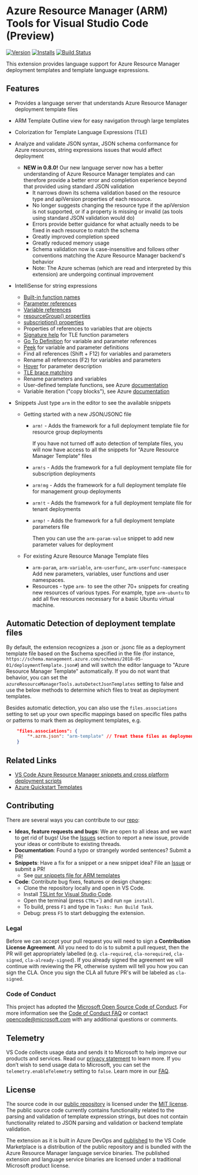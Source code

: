 # Azure Resource Manager (ARM) Tools for Visual Studio Code (Preview)

[![Version](https://vsmarketplacebadge.apphb.com/version/msazurermtools.azurerm-vscode-tools.svg)](https://marketplace.visualstudio.com/items?itemName=msazurermtools.azurerm-vscode-tools) [![Installs](https://vsmarketplacebadge.apphb.com/installs-short/msazurermtools.azurerm-vscode-tools.svg)](https://marketplace.visualstudio.com/items?itemName=msazurermtools.azurerm-vscode-tools) [![Build Status](https://dev.azure.com/ms-azuretools/AzCode/_apis/build/status/vscode-azurearmtools)](https://dev.azure.com/ms-azuretools/AzCode/_build/latest?definitionId=10)

This extension provides language support for Azure Resource Manager deployment templates and template language expressions.

## Features

- Provides a language server that understands Azure Resource Manager deployment template files
- ARM Template Outline view for easy navigation through large templates
- Colorization for Template Language Expressions (TLE)
- Analyze and validate JSON syntax, JSON schema conformance for Azure resources, string expressions issues that would affect deployment
  - **NEW in 0.8.0!** Our new language server now has a better understanding of Azure Resource Manager templates and can therefore provide a better error and completion experience beyond that provided using standard JSON validation
    - It narrows down its schema validation based on the resource type and apiVersion properties of each resource.
    - No longer suggests changing the resource type if the apiVersion is not supported, or if a property is missing or invalid (as tools using standard JSON validation would do)
    - Errors provide better guidance for what actually needs to be fixed in each resource to match the schema
    - Greatly improved completion speed
    - Greatly reduced memory usage
    - Schema validation now is case-insensitive and follows other conventions matching the Azure Resource Manager backend's behavior
    - Note: The Azure schemas (which are read and interpreted by this extension) are undergoing continual improvement
- IntelliSense for string expressions

  - [Built-in function names](https://go.microsoft.com/fwlink/?LinkID=733958)
  - [Parameter references](https://go.microsoft.com/fwlink/?LinkID=733959)
  - [Variable references](https://go.microsoft.com/fwlink/?LinkID=733960)
  - [resourceGroup() properties](https://azure.microsoft.com/en-us/documentation/articles/resource-group-template-functions/#resourcegroup)
  - [subscription() properties](https://azure.microsoft.com/en-us/documentation/articles/resource-group-template-functions/#subscription)
  - Properties of references to variables that are objects
  - [Signature help](https://code.visualstudio.com/docs/editor/editingevolved#_parameter-hints) for TLE function parameters
  - [Go To Definition](https://code.visualstudio.com/docs/editor/editingevolved#_go-to-definition) for variable and parameter references
  - [Peek](https://code.visualstudio.com/docs/editor/editingevolved#_peek) for variable and parameter definitions
  - Find all references (Shift + F12) for variables and parameters
  - Rename all references (F2) for variables and parameters
  - [Hover](https://code.visualstudio.com/docs/editor/editingevolved#_hover) for parameter description
  - [TLE brace matching](https://code.visualstudio.com/docs/editor/editingevolved#_bracket-matching)
  - Rename parameters and variables
  - User-defined template functions, see Azure [documentation](https://docs.microsoft.com/en-us/azure/azure-resource-manager/resource-group-authoring-templates#functions)
  - Variable iteration ("copy blocks"), see Azure [documentation](https://docs.microsoft.com/en-us/azure/azure-resource-manager/resource-group-create-multiple#variable-iteration)

- Snippets
  Just type `arm` in the editor to see the available snippets

  - Getting started with a new JSON/JSONC file

    - `arm!` - Adds the framework for a full deployment template file for resource group deployments

      If you have not turned off auto detection of template files, you will now have access to all the snippets for "Azure Resource Manager Template" files

    - `arm!s` - Adds the framework for a full deployment template file for subscription deployments

    - `arm!mg` - Adds the framework for a full deployment template file for management group deployments

    - `arm!t` - Adds the framework for a full deployment template file for tenant deployments

    - `armp!` - Adds the framework for a full deployment template parameters file

      Then you can use the `arm-param-value` snippet to add new parameter values for deployment

  - For existing Azure Resource Manage Template files
    - `arm-param`, `arm-variable`, `arm-userfunc`, `arm-userfunc-namespace`
      Add new parameters, variables, user functions and user namespaces.
    - Resources - type `arm-` to see the other 70+ snippets for creating new resources of various types. For example, type `arm-ubuntu` to add all five resources necessary for a basic Ubuntu virtual machine.

## Automatic Detection of deployment template files

By default, the extension recognizes a .json or .jsonc file as a deployment template file based on the \$schema specified in the file (for instance, `https://schema.management.azure.com/schemas/2018-05-01/deploymentTemplate.json#`) and will switch the editor language to "Azure Resource Manager Template" automatically. If you do not want that behavior, you can set the `azureResourceManagerTools.autoDetectJsonTemplates` setting to false and use the below methods to determine which files to treat as deployment templates.

Besides automatic detection, you can also use the `files.associations` setting to set up your own specific mappings based on specific files paths or patterns to mark them as deployment templates, e.g.

```json
    "files.associations": {
        "*.azrm.json": "arm-template" // Treat these files as deployment templates
    }
```

## Related Links

- [VS Code Azure Resource Manager snippets and cross platform deployment scripts](https://go.microsoft.com/fwlink/?LinkID=733962)
- [Azure Quickstart Templates](https://go.microsoft.com/fwlink/?LinkID=734038)

## Contributing

There are several ways you can contribute to our [repo](https://github.com/Microsoft/vscode-azurearmtools):

- **Ideas, feature requests and bugs**: We are open to all ideas and we want to get rid of bugs! Use the [Issues](https://github.com/Microsoft/vscode-azurearmtools/issues) section to report a new issue, provide your ideas or contribute to existing threads.
- **Documentation**: Found a typo or strangely worded sentences? Submit a PR!
- **Snippets**: Have a fix for a snippet or a new snippet idea? File an [Issue](https://github.com/Microsoft/vscode-azurearmtools/issues) or submit a PR!
  - See [our snippets file for ARM templates](https://github.com/microsoft/vscode-azurearmtools/blob/master/assets/armsnippets.jsonc)
- **Code**: Contribute bug fixes, features or design changes:
  - Clone the repository locally and open in VS Code.
  - Install [TSLint for Visual Studio Code](https://marketplace.visualstudio.com/items?itemName=eg2.tslint).
  - Open the terminal (press `CTRL+`\`) and run `npm install`.
  - To build, press `F1` and type in `Tasks: Run Build Task`.
  - Debug: press `F5` to start debugging the extension.

### Legal

Before we can accept your pull request you will need to sign a **Contribution License Agreement**. All you need to do is to submit a pull request, then the PR will get appropriately labelled (e.g. `cla-required`, `cla-norequired`, `cla-signed`, `cla-already-signed`). If you already signed the agreement we will continue with reviewing the PR, otherwise system will tell you how you can sign the CLA. Once you sign the CLA all future PR's will be labeled as `cla-signed`.

### Code of Conduct

This project has adopted the [Microsoft Open Source Code of Conduct](https://opensource.microsoft.com/codeofconduct/). For more information see the [Code of Conduct FAQ](https://opensource.microsoft.com/codeofconduct/faq/) or contact [opencode@microsoft.com](mailto:opencode@microsoft.com) with any additional questions or comments.

## Telemetry

VS Code collects usage data and sends it to Microsoft to help improve our products and services. Read our [privacy statement](https://go.microsoft.com/fwlink/?LinkID=528096&clcid=0x409) to learn more. If you don’t wish to send usage data to Microsoft, you can set the `telemetry.enableTelemetry` setting to `false`. Learn more in our [FAQ](https://code.visualstudio.com/docs/supporting/faq#_how-to-disable-telemetry-reporting).

## License

The source code in our [public repository](https://github.com/Microsoft/vscode-azurearmtools) is licensed under the [MIT license](LICENSE.md). The public source code currently contains functionality related to the parsing and validation of template expression strings, but does not contain functionality related to JSON parsing and validation or backend template validation.

The extension as it is built in Azure DevOps and [published](https://marketplace.visualstudio.com/items?itemName=msazurermtools.azurerm-vscode-tools) to the VS Code Marketplace is a distribution of the public repository and is bundled with the Azure Resource Manager language service binaries. The published extension and language service binaries are licensed under a traditional Microsoft product license.
